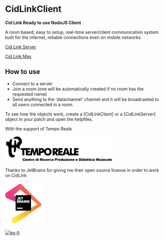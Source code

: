 # CidLinkClient
**Cid Link Ready to use NodeJS Client**

A room based, easy to setup, real-time server/client communication system built for the internet, reliable connections even on mobile networks.

[Cid Link Server](https://github.com/EnricoPietrocola/CidLinkServer)

[Cid Link Max](https://github.com/EnricoPietrocola/CidLinkMax)

## How to use
* Connect to a server
* Join a room (one will be automatically created if no room has the requested name)
* Send anything to the 'datachannel' channel and it will be broadcasted to all users connected in a room.

To see how the objects work, create a [CidLinkClient] or a [CidLinkServer] object in your patch and open the helpfiles.

With the support of Tempo Reale

[![temporeale.it](https://raw.githubusercontent.com/EnricoPietrocola/Cid/master/temporealelogo.png)](https://temporeale.it/en/)

Thanks to JetBrains for giving me their open source license in order to work on CidLink

[![JetBrainLogo](https://raw.githubusercontent.com/EnricoPietrocola/Cid/master/jetbrains128.png)](https://www.jetbrains.com/?from=CidReader(AndroidandWeb))

[![ko-fi](https://ko-fi.com/img/githubbutton_sm.svg)](https://ko-fi.com/X8X1740RS)
